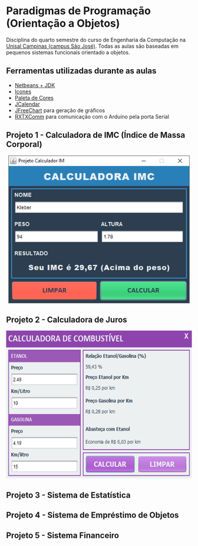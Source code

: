 # Paradigmas de Programação (Orientação a Objetos)

Disciplina do quarto semestre do curso de Engenharia da Computação na [Unisal Campinas (campus São José)](https://unisal.br/unidades/campinas-sao-jose/). Todas as aulas são baseadas em pequenos sistemas funcionais orientado a objetos.

## Ferramentas utilizadas durante as aulas

- [Netbeans + JDK](http://www.oracle.com/technetwork/pt/java/javase/downloads/jdk-netbeans-jsp-3413153-ptb.html)
- [Icones](https://www.iconsdb.com/white-icons/)
- [Paleta de Cores](https://flatuicolors.com/)
- [JCalendar](https://toedter.com/jcalendar/)
- [JFreeChart](http://www.jfree.org/jfreechart/) para geração de gráficos
- [RXTXComm](http://jlog.org/rxtx.html) para comunicação com o Arduino pela porta Serial

## Projeto 1 - Calculadora de IMC (Índice de Massa Corporal)

<p align="center">
  <img src="https://github.com/kleberandrade/aulas-poo-java-android/blob/master/Figuras/calculadora_imc.PNG" height="400"/>
</p>

## Projeto 2 - Calculadora de Juros

<p align="center">
  <img src="https://github.com/kleberandrade/aulas-poo-java-android/blob/master/Figuras/calculadora_combustivel.PNG" height="400"/>
</p>

## Projeto 3 - Sistema de Estatística


## Projeto 4 - Sistema de Empréstimo de Objetos


## Projeto 5 - Sistema Financeiro
